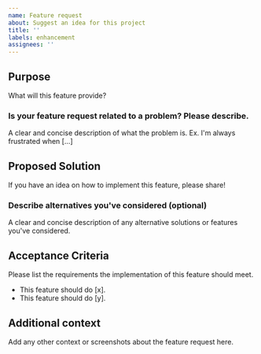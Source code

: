 ```yaml
---
name: Feature request
about: Suggest an idea for this project
title: ''
labels: enhancement
assignees: ''
---
```


## Purpose
What will this feature provide?

### Is your feature request related to a problem? Please describe.
A clear and concise description of what the problem is. Ex. I'm always frustrated when [...]

## Proposed Solution
If you have an idea on how to implement this feature, please share!

### Describe alternatives you've considered (optional)
A clear and concise description of any alternative solutions or features you've considered.

## Acceptance Criteria
Please list the requirements the implementation of this feature should meet.
- This feature should do [x].
- This feature should do [y].

## Additional context
Add any other context or screenshots about the feature request here.
